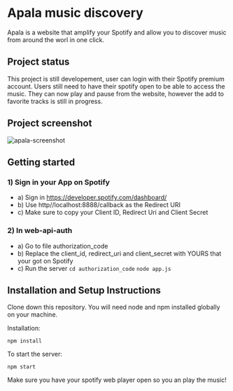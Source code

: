 
# Apala music discovery

Apala is a website that amplify your Spotify and allow you to discover music from around the worl in one click.

## Project status

This project is still developement, user can login with their Spotify premium account. Users still need to have their spotify open to be able to access the music. They can now play and pause from the website, however the add to favorite tracks is still in progress.

## Project screenshot

![apala-screenshot](https://user-images.githubusercontent.com/29751174/87558844-7b65c680-c6b1-11ea-8e0c-ae9bec57eda4.png)

## Getting started

### 1) Sign in your App on Spotify

* a) Sign in https://developer.spotify.com/dashboard/
* b) Use http//localhost:8888/callback as the Redirect URI
* c) Make sure to copy your Client ID, Redirect Uri and Client Secret

### 2) In web-api-auth

* a) Go to file authorization_code
* b) Replace the client_id, redirect_uri and client_secret with YOURS that your got on Spotify
* c) Run the server ``` cd authorization_code ``` ``` node app.js ```

## Installation and Setup Instructions

Clone down this repository. You will need node and npm installed globally on your machine.

Installation: 

``` npm install ```

To start the server:

``` npm start ```

Make sure you have your spotify web player open so you an play the music!


